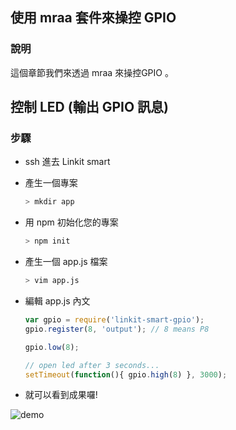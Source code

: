 ## 使用 mraa 套件來操控 GPIO 

### 說明

這個章節我們來透過 mraa 來操控GPIO 。


## 控制 LED (輸出 GPIO 訊息)

### 步驟
* ssh 進去 Linkit smart
* 產生一個專案
    ``` bash
    > mkdir app
    ```
* 用 npm 初始化您的專案
    ``` bash
    > npm init
    ```
    
* 產生一個 app.js 檔案
    ``` bash 
    > vim app.js
    ```
* 編輯 app.js 內文
    ``` js
    var gpio = require('linkit-smart-gpio');
    gpio.register(8, 'output'); // 8 means P8

    gpio.low(8);

    // open led after 3 seconds...
    setTimeout(function(){ gpio.high(8) }, 3000);
    ```
* 就可以看到成果囉!

![demo](http://iamblue.gitbooks.io/linkit-smart-nodejs/content/images/blink.gif)

        

    
